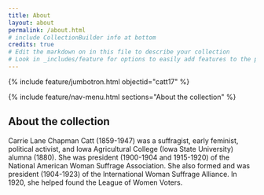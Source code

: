 ```yaml
---
title: About
layout: about
permalink: /about.html
# include CollectionBuilder info at bottom
credits: true
# Edit the markdown on in this file to describe your collection
# Look in _includes/feature for options to easily add features to the page
---
```


{% include feature/jumbotron.html objectid="catt17" %} 

{% include feature/nav-menu.html sections="About the collection" %}

## About the collection

Carrie Lane Chapman Catt (1859-1947) was a suffragist, early feminist, political activist, and Iowa Agricultural College (Iowa State University) alumna (1880). She was president (1900-1904 and 1915-1920) of the National American Woman Suffrage Association. She also formed and was president (1904-1923) of the International Woman Suffrage Alliance. In 1920, she helped found the League of Women Voters.
